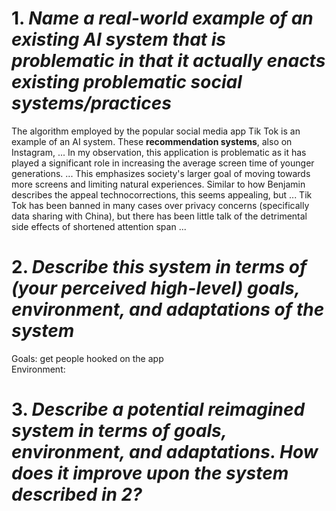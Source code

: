 # 1. _Name a real-world example of an existing AI system that is problematic in that it actually enacts existing problematic social systems/practices_
The algorithm employed by the popular social media app Tik Tok is an example of an AI system. These **recommendation systems**, also on Instagram, ... In my observation, this application is problematic as it has played a significant role in increasing the average screen time of younger generations. ... This emphasizes society's larger goal of moving towards more screens and limiting natural experiences. Similar to how Benjamin describes the appeal technocorrections, this seems appealing, but ... Tik Tok has been banned in many cases over privacy concerns (specifically data sharing with China), but there has been little talk of the detrimental side effects of shortened attention span ...

# 2. _Describe this system in terms of (your perceived high-level) goals, environment, and adaptations of the system_
Goals: get people hooked on the app  
Environment:

# 3. _Describe a potential reimagined system in terms of **goals**, **environment**, and **adaptations**. How does it improve upon the system described in 2?_
